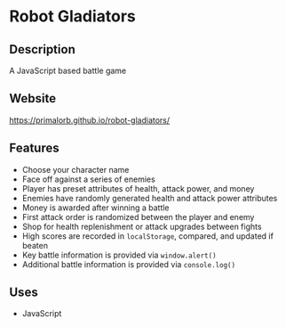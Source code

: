# Robot Gladiators

## Description

A JavaScript based battle game

## Website

https://primalorb.github.io/robot-gladiators/

## Features

- Choose your character name
- Face off against a series of enemies
- Player has preset attributes of health, attack power, and money
- Enemies have randomly generated health and attack power attributes
- Money is awarded after winning a battle
- First attack order is randomized between the player and enemy
- Shop for health replenishment or attack upgrades between fights
- High scores are recorded in `localStorage`, compared, and updated if beaten
- Key battle information is provided via `window.alert()`
- Additional battle information is provided via `console.log()`

## Uses

- JavaScript
